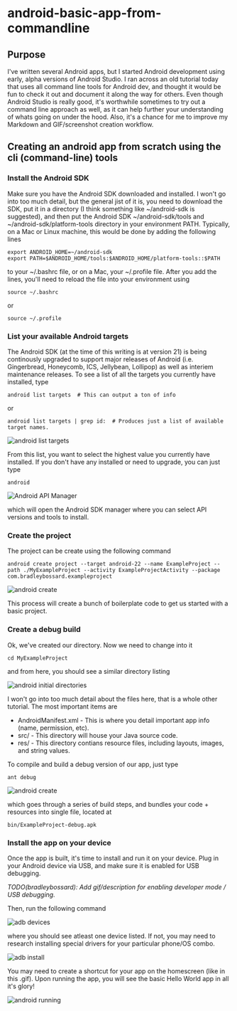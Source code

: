 # android-basic-app-from-commandline

## Purpose
I've written several Android apps, but I started Android development using early,
alpha versions of Android Studio.  I ran across an old tutorial today that uses
all command line tools for Android dev, and thought it would be fun to check it out
and document it along the way for others.  Even though Android Studio is really good,
it's worthwhile sometimes to try out a command line approach as well, as it can
help further your understanding of whats going on under the hood.  Also, it's a chance
for me to improve my Markdown and GIF/screenshot creation workflow.

## Creating an android app from scratch using the cli (command-line) tools

### Install the Android SDK

Make sure you have the Android SDK downloaded and installed.  I won't go into too
much detail, but the general jist of it is, you need to download the SDK, put it in a
directory (I think something like ~/android-sdk is suggested), and then put the Android
SDK ~/android-sdk/tools and ~/android-sdk/platform-tools directory in your environment PATH.
Typically, on a Mac or Linux machine, this would be done by adding the following lines

    export ANDROID_HOME=~/android-sdk
    export PATH=$ANDROID_HOME/tools:$ANDROID_HOME/platform-tools::$PATH

to your ~/.bashrc file, or on a Mac, your ~/.profile file.  After you add the lines, you'll need
to reload the file into your environment using

    source ~/.bashrc

or

    source ~/.profile


### List your available Android targets

The Android SDK (at the time of this writing is at version 21) is being continously upgraded to support major releases of Android (i.e. Gingerbread, Honeycomb, ICS, Jellybean, Lollipop) as well as interiem maintenance releases.  To see a list of all the targets you currently have installed, type

    android list targets  # This can output a ton of info

or

    android list targets | grep id:  # Produces just a list of available target names.

![android list targets](./docimages/android-list-target.png)

From this list, you want to select the highest value you currently have installed.  If you don't have any installed or need to upgrade, you can just type

    android

![Android API Manager](./docimages/android-sdk-manager.png)

which will open the Android SDK manager where you can select API versions and tools to install.

### Create the project
The project can be create using the following command

    android create project --target android-22 --name ExampleProject --path ./MyExampleProject --activity ExampleProjectActivity --package com.bradleybossard.exampleproject

![android create](./docimages/android-create-project.gif)

This process will create a bunch of boilerplate code to get us started with a basic project.

### Create a debug build

Ok, we've created our directory.  Now we need to change into it

    cd MyExampleProject

and from here, you should see a similar directory listing

![android initial directories](./docimages/android-initial-directories.png)

I won't go into too much detail about the files here, that is a whole other tutorial.  The most important items are

* AndroidManifest.xml - This is where you detail important app info (name, permission, etc).
* src/ - This directory will house your Java source code.
* res/ - This directory contians resource files, including layouts, images, and string values.

To compile and build a debug version of our app, just type

    ant debug

![android create](./docimages/android-ant-debug-build.gif)

which goes through a series of build steps, and bundles your code + resources into single file, located at

    bin/ExampleProject-debug.apk

### Install the app on your device

Once the app is built, it's time to install and run it on your device.  Plug in your Android device via USB, and make sure it is enabled for USB debugging.

_TODO(bradleybossard): Add gif/description for enabling developer mode / USB debugging._

Then, run the following command

![adb devices](./docimages/android-adb-devices.png)

where you should see atleast one device listed.  If not, you may need to research installing
special drivers for your particular phone/OS combo.

![adb install](./docimages/android-adb-install.png)

You may need to create a shortcut for your app on the homescreen (like in this .gif).  Upon running the app, you will see the basic Hello World app in all it's glory!

![android running](./docimages/android-running-app.gif)

